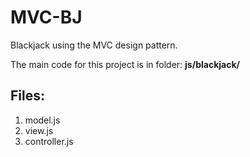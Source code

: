 # MVC-BJ

Blackjack using the MVC design pattern.

The main code for this project is in folder: **js/blackjack/**

Files: 
--------
1. model.js
2. view.js
3. controller.js
